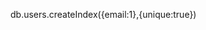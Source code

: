 db.users.createIndex({email:1},{unique:true})
<!-- Used To make email unique and prevent duplicate entry -->


<!-- Used bcrypt for encrypt the password -->